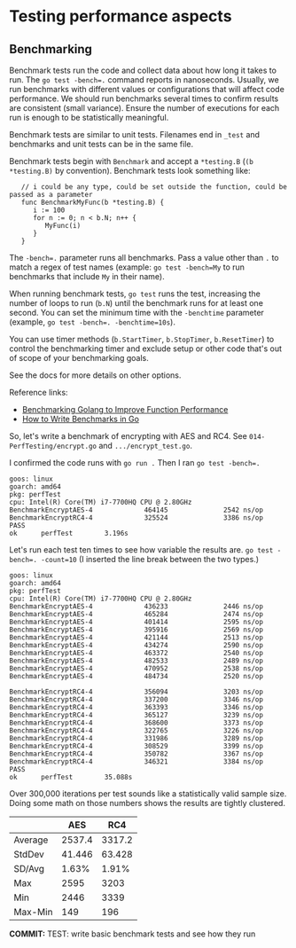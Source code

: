 # Testing performance aspects

## Benchmarking

Benchmark tests run the code and collect data about how long it takes to run. The `go test -bench=.` command reports in nanoseconds. Usually, we run benchmarks with different values or configurations that will affect code performance. We should run benchmarks several times to confirm results are consistent (small variance). Ensure the number of executions for each run is enough to be statistically meaningful.

Benchmark tests are similar to unit tests. Filenames end in `_test` and benchmarks and unit tests can be in the same file.

Benchmark tests begin with `Benchmark` and accept a `*testing.B` (`(b *testing.B)` by convention). Benchmark tests look something like:

```golang
   // i could be any type, could be set outside the function, could be passed as a parameter
   func BenchmarkMyFunc(b *testing.B) {
      i := 100
      for n := 0; n < b.N; n++ {
         MyFunc(i)
      }
   }
```

The `-bench=.` parameter runs all benchmarks. Pass a value other than `.` to match a regex of test names (example: `go test -bench=My` to run benchmarks that include `My` in their name).

When running benchmark tests, `go test` runs the test, increasing the number of loops to run (`b.N`) until the benchmark runs for at least one second. You can set the minimum time with the `-benchtime` parameter (example, `go test -bench=. -benchtime=10s`).

You can use timer methods (`b.StartTimer`, `b.StopTimer`, `b.ResetTimer`) to control the benchmarking timer and exclude setup or other code that's out of scope of your benchmarking goals.

See the docs for more details on other options.

Reference links:

* [Benchmarking Golang to Improve Function Performance](https://blog.logrocket.com/benchmarking-golang-improve-function-performance/)
* [How to Write Benchmarks in Go](https://dave.cheney.net/2013/06/30/how-to-write-benchmarks-in-go)

So, let's write a benchmark of encrypting with AES and RC4. See `014-PerfTesting/encrypt.go` and `.../encrypt_test.go`.

I confirmed the code runs with `go run .` Then I ran `go test -bench=.`

```
goos: linux
goarch: amd64
pkg: perfTest
cpu: Intel(R) Core(TM) i7-7700HQ CPU @ 2.80GHz
BenchmarkEncryptAES-4             464145              2542 ns/op
BenchmarkEncryptRC4-4             325524              3386 ns/op
PASS
ok      perfTest        3.196s
```

Let's run each test ten times to see how variable the results are. `go test -bench=. -count=10` (I inserted the line break between the two types.)

```
goos: linux
goarch: amd64
pkg: perfTest
cpu: Intel(R) Core(TM) i7-7700HQ CPU @ 2.80GHz
BenchmarkEncryptAES-4             436233              2446 ns/op
BenchmarkEncryptAES-4             465284              2474 ns/op
BenchmarkEncryptAES-4             401414              2595 ns/op
BenchmarkEncryptAES-4             395916              2569 ns/op
BenchmarkEncryptAES-4             421144              2513 ns/op
BenchmarkEncryptAES-4             434274              2590 ns/op
BenchmarkEncryptAES-4             463372              2540 ns/op
BenchmarkEncryptAES-4             482533              2489 ns/op
BenchmarkEncryptAES-4             470952              2538 ns/op
BenchmarkEncryptAES-4             484734              2520 ns/op

BenchmarkEncryptRC4-4             356094              3203 ns/op
BenchmarkEncryptRC4-4             337200              3346 ns/op
BenchmarkEncryptRC4-4             363393              3346 ns/op
BenchmarkEncryptRC4-4             365127              3239 ns/op
BenchmarkEncryptRC4-4             368600              3373 ns/op
BenchmarkEncryptRC4-4             322765              3226 ns/op
BenchmarkEncryptRC4-4             331986              3289 ns/op
BenchmarkEncryptRC4-4             308529              3399 ns/op
BenchmarkEncryptRC4-4             350782              3367 ns/op
BenchmarkEncryptRC4-4             346321              3384 ns/op
PASS
ok      perfTest        35.088s
```

Over 300,000 iterations per test sounds like a statistically valid sample size. Doing some math on those numbers shows the results are tightly clustered.

|         | AES    | RC4    |
| ------- | ------ | ------ |
| Average | 2537.4 | 3317.2 |
| StdDev  | 41.446 | 63.428 |
| SD/Avg  | 1.63%  | 1.91%  |
| Max     | 2595   | 3203   |
| Min     | 2446   | 3339   |
| Max-Min |  149   |  196   |

**COMMIT:** TEST: write basic benchmark tests and see how they run
